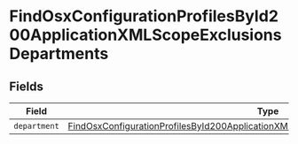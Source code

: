 # FindOsxConfigurationProfilesById200ApplicationXMLScopeExclusionsDepartments


## Fields

| Field                                                                                                                                                                                                     | Type                                                                                                                                                                                                      | Required                                                                                                                                                                                                  | Description                                                                                                                                                                                               |
| --------------------------------------------------------------------------------------------------------------------------------------------------------------------------------------------------------- | --------------------------------------------------------------------------------------------------------------------------------------------------------------------------------------------------------- | --------------------------------------------------------------------------------------------------------------------------------------------------------------------------------------------------------- | --------------------------------------------------------------------------------------------------------------------------------------------------------------------------------------------------------- |
| `department`                                                                                                                                                                                              | [FindOsxConfigurationProfilesById200ApplicationXMLScopeExclusionsDepartmentsDepartment](../../models/operations/findosxconfigurationprofilesbyid200applicationxmlscopeexclusionsdepartmentsdepartment.md) | :heavy_minus_sign:                                                                                                                                                                                        | N/A                                                                                                                                                                                                       |